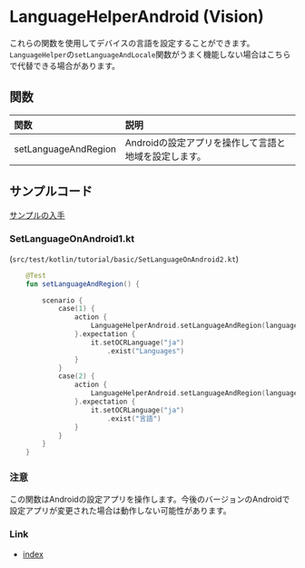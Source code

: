 # LanguageHelperAndroid (Vision)

これらの関数を使用してデバイスの言語を設定することができます。<br>
`LanguageHelper`の`setLanguageAndLocale`関数がうまく機能しない場合はこちらで代替できる場合があります。

## 関数

| 関数                   | 説明                             |
|:---------------------|:-------------------------------|
| setLanguageAndRegion | Androidの設定アプリを操作して言語と地域を設定します。 |

## サンプルコード

[サンプルの入手](../../../vision/getting_samples_ja.md)

### SetLanguageOnAndroid1.kt

(`src/test/kotlin/tutorial/basic/SetLanguageOnAndroid2.kt`)

```kotlin
    @Test
    fun setLanguageAndRegion() {

        scenario {
            case(1) {
                action {
                    LanguageHelperAndroid.setLanguageAndRegion(languageAndRegion = "English(United States)")
                }.expectation {
                    it.setOCRLanguage("ja")
                        .exist("Languages")
                }
            }
            case(2) {
                action {
                    LanguageHelperAndroid.setLanguageAndRegion(languageAndRegion = "日本語(日本)")
                }.expectation {
                    it.setOCRLanguage("ja")
                        .exist("言語")
                }
            }
        }
    }
```

### 注意

この関数はAndroidの設定アプリを操作します。今後のバージョンのAndroidで設定アプリが変更された場合は動作しない可能性があります。

### Link

- [index](../../../index_ja.md)

